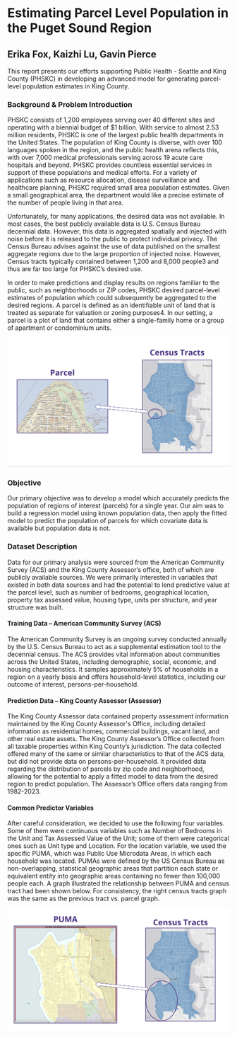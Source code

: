 # Estimating Parcel Level Population in the Puget Sound Region
## Erika Fox, Kaizhi Lu, Gavin Pierce

This report presents our efforts supporting Public Health - Seattle and King County (PHSKC) in developing an advanced model for generating parcel-level population estimates in King County.

### Background & Problem Introduction
PHSKC consists of 1,200 employees serving over 40 different sites and operating with a biennial budget of $1 billion. With service to almost 2.53 million residents, PHSKC is one of the largest public health departments in the United States. The population of King County is diverse, with over 100 languages spoken in the region, and the public health arena reflects this, with over 7,000 medical professionals serving across 19 acute care hospitals and beyond. PHSKC provides countless essential services in support of these populations and medical efforts. For a variety of applications such as resource allocation, disease surveillance and healthcare planning, PHSKC required small area population estimates. Given a small geographical area, the department would like a precise estimate of the number of people living in that area.

Unfortunately, for many applications, the desired data was not available. In most cases, the best publicly available data is U.S. Census Bureau decennial data. However, this data is aggregated spatially and injected with noise before it is released to the public to protect individual privacy. The Census Bureau advises against the use of data published on the smallest aggregate regions due to the large proportion of injected noise. However, Census tracts typically contained between 1,200 and 8,000 people3 and thus are far too large for PHSKC’s desired use. 

In order to make predictions and display results on regions familiar to the public, such as neighborhoods or ZIP codes, PHSKC desired parcel-level estimates of population which could subsequently be aggregated to the desired regions. A parcel is defined as an identifiable unit of land that is treated as separate for valuation or zoning purposes4. In our setting, a parcel is a plot of land that contains either a single-family home or a group of apartment or condominium units.

<img src="/image/tract_parcel.jpg" alt="drawing" width="600"/>

### Objective
Our primary objective was to develop a model which accurately predicts the population of regions of interest (parcels) for a single year. Our aim was to build a regression model using known population data, then apply the fitted model to predict the population of parcels for which covariate data is available but population data is not.

### Dataset Description
Data for our primary analysis were sourced from the American Community Survey (ACS) and the King County Assessor’s office, both of which are publicly available sources. We were primarily interested in variables that existed in both data sources and had the potential to lend predictive value at the parcel level, such as number of bedrooms, geographical location, property tax assessed value, housing type, units per structure, and year structure was built.

#### Training Data – American Community Survey (ACS)
The American Community Survey is an ongoing survey conducted annually by the U.S. Census Bureau to act as a supplemental estimation tool to the decennial census. The ACS provides vital information about communities across the United States, including demographic, social, economic, and housing characteristics. It samples approximately 5% of households in a region on a yearly basis and offers household-level statistics, including our outcome of interest, persons-per-household.

#### Prediction Data – King County Assessor (Assessor)
The King County Assessor data contained property assessment information maintained by the King County Assessor's Office, including detailed information as residential homes, commercial buildings, vacant land, and other real estate assets. The King County Assessor’s Office collected from all taxable properties within King County’s jurisdiction. The data collected offered many of the same or similar characteristics to that of the ACS data, but did not provide data on persons-per-household. It provided data regarding the distribution of parcels by zip code and neighborhood, allowing for the potential to apply a fitted model to data from the desired region to predict population. The Assessor’s Office offers data ranging from 1982-2023.

#### Common Predictor Variables
After careful consideration, we decided to use the following four variables. Some of them were continuous variables such as Number of Bedrooms in the Unit and Tax Assessed Value of the Unit; some of them were categorical ones such as Unit type and Location. For the location variable, we used the specific PUMA, which was Public Use Microdata Areas, in which each household was located. PUMAs were defined by the US Census Bureau as non-overlapping, statistical geographic areas that partition each state or equivalent entity into geographic areas containing no fewer than 100,000 people each. A graph illustrated the relationship between PUMA and census tract had been shown below. For consistency, the right census tracts graph was the same as the previous tract vs. parcel graph.

<img src="/image/tract_puma.jpg" alt="drawing" width="600"/>

